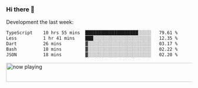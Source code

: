 ### Hi there 👋

Development the last week:
<!--START_SECTION:waka-->

```txt
TypeScript    10 hrs 55 mins  ████████████████████░░░░░   79.61 %
Less          1 hr 41 mins    ███░░░░░░░░░░░░░░░░░░░░░░   12.35 %
Dart          26 mins         ▓░░░░░░░░░░░░░░░░░░░░░░░░   03.17 %
Bash          18 mins         ▓░░░░░░░░░░░░░░░░░░░░░░░░   02.22 %
JSON          18 mins         ▓░░░░░░░░░░░░░░░░░░░░░░░░   02.20 %
```

<!--END_SECTION:waka-->

<!--
**JASONPANGGO/jasonpanggo** is a ✨ _special_ ✨ repository because its `README.md` (this file) appears on your GitHub profile.

Here are some ideas to get you started:

- 🔭 I’m currently working on ...
- 🌱 I’m currently learning ...
- 👯 I’m looking to collaborate on ...
- 🤔 I’m looking for help with ...
- 💬 Ask me about ...
- 📫 How to reach me: ...
- 😄 Pronouns: ...
- ⚡ Fun fact: ...
-->

<a href="https://volt.fm/user/q8yd9e79csfr57rt" target="_blank"><img src="https://spotify-badge-egoist.vercel.app/api/now-playing" width="540" height="52" alt="now playing"></a>
